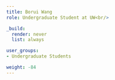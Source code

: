 ```yaml
---
title: Borui Wang
role: Undergraduate Student at UW<br/>

_build:
  render: never
  list: always

user_groups:
- Undergraduate Students

weight: -84
---
```

